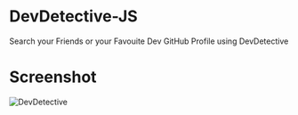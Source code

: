 # DevDetective-JS
 Search your Friends or your Favouite Dev GitHub Profile using DevDetective

# Screenshot

![DevDetective](https://github.com/HarrisSaroj/DevDetective-JS/assets/109414883/8e5f5ee9-6ada-4036-8ed4-1120fb46a731)
